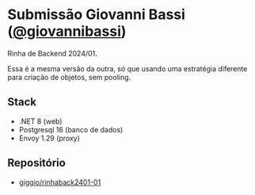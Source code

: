# Submissão Giovanni Bassi ([@giovannibassi](https://twitter.com/giovannibassi))

Rinha de Backend 2024/01.

Essa é a mesma versão da outra, só que usando uma estratégia diferente para criação de objetos, sem pooling.

## Stack

* .NET 8 (web)
* Postgresql 16 (banco de dados)
* Envoy 1.29 (proxy)

## Repositório

* [giggio/rinhaback2401-01](https://github.com/giggio/rinhaback2401-01)
